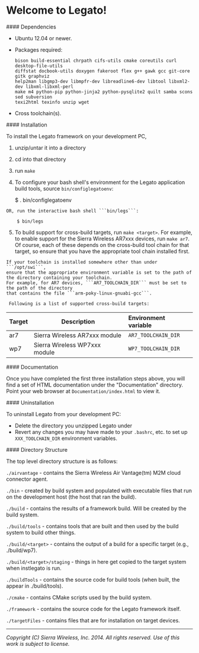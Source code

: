 Welcome to Legato!
==================

#### Dependencies

  - Ubuntu 12.04 or newer.
  - Packages required:

        bison build-essential chrpath cifs-utils cmake coreutils curl desktop-file-utils
        diffstat docbook-utils doxygen fakeroot flex g++ gawk gcc git-core gitk graphviz
        help2man libgmp3-dev libmpfr-dev libreadline6-dev libtool libxml2-dev libxml-libxml-perl
        make m4 python-pip python-jinja2 python-pysqlite2 quilt samba scons sed subversion
        texi2html texinfo unzip wget

  - Cross toolchain(s).

#### Installation

 To install the Legato framework on your development PC,

  1. unzip/untar it into a directory

  2. cd into that directory

  3. run ```make```

  4. To configure your bash shell's environment for the Legato application build tools,
     source ```bin/configlegatoenv```:

        $ . bin/configlegatoenv

    OR, run the interactive bash shell ```bin/legs```:

        $ bin/legs

  5. To build support for cross-build targets, run ```make <target>```.
    For example, to enable support for the Sierra Wireless AR7xxx devices, run ```make ar7```.
    Of course, each of these depends on the cross-build tool chain for that target,
    so ensure that you have the appropriate tool chain installed first.

    If your toolchain is installed somewhere other than under ```/opt/swi```,
    ensure that the appropriate environment variable is set to the path of
    the directory containing your toolchain.
    For example, for AR7 devices, ```AR7_TOOLCHAIN_DIR``` must be set to the path of the directory
    that contains the file ```arm-poky-linux-gnuabi-gcc```.

     Following is a list of supported cross-build targets:

Target |  Description                    | Environment variable
:------|---------------------------------|:-----------------------
   ar7 | Sierra Wireless AR7xxx module   | ```AR7_TOOLCHAIN_DIR```
   wp7 | Sierra Wireless WP7xxx module   | ```WP7_TOOLCHAIN_DIR```

#### Documentation

 Once you have completed the first three installation steps above, you will find a set of
 HTML documentation under the "Documentation" directory.  Point your web browser at
 ```Documentation/index.html``` to view it.

#### Uninstallation

 To uninstall Legato from your development PC:

  - Delete the directory you unzipped Legato under
  - Revert any changes you may have made to your ```.bashrc```, etc. to set up ```XXX_TOOLCHAIN_DIR```
    environment variables.


#### Directory Structure

 The top level directory structure is as follows:

   ```./airvantage``` - contains the Sierra Wireless Air Vantage(tm) M2M cloud connector agent.

   ```./bin``` - created by build system and populated with executable files that run on the development
           host (the host that ran the build).

   ```./build``` - contains the results of a framework build.  Will be created by the build system.

   ```./build/tools``` - contains tools that are built and then used by the build system to build
                   other things.

   ```./build/<target>``` - contains the output of a build for a specific target (e.g., ./build/wp7).

   ```./build/<target>/staging``` - things in here get copied to the target system when instlegato
                              is run.

   ```./buildTools``` - contains the source code for build tools (when built, the appear in
                  ./build/tools).

   ```./cmake``` - contains CMake scripts used by the build system.

   ```./framework``` - contains the source code for the Legato framework itself.

   ```./targetFiles``` - contains files that are for installation on target devices.

* * *
_Copyright (C) Sierra Wireless, Inc. 2014. All rights reserved. Use of this work is subject to license._

